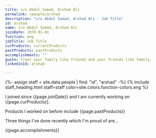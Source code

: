```yaml
---
title: s/o Abdul Samad, Arshad Ali
permalink: /people/arshad
description: "s/o Abdul Samad, Arshad Ali - Job Title"
id: arshad
name: s/o Abdul Samad, Arshad Ali
joinDate: 1970-01-01
function: eng
jobTitle: Job Title
curProducts: currentProducts
pastProducts: pastProducts
accomplishments: ""
quote: Treat your family like friends and your friends like family.
linkedinId: arshad

---
```


{%- assign staff = site.data.people | find: "id", "arshad" -%}
{% include staff_heading.html staff=staff color=site.colors.function-colors.eng %}

<p>I joined since {{page.joinDate}} and I am currently working on {{page.curProducts}}.</p>

<p>Products I worked on before include {{page.pastProducts}}</p>

<p>Three things I've done recently which I'm proud of are...</p>
{{page.accomplishments}}
